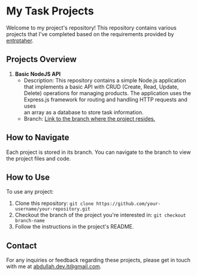 # My Task Projects 

Welcome to my project's repository! This repository contains various projects that I've completed based on the requirements provided by [entrptaher](https://github.com/entrptaher).

## Projects Overview

1. **Basic NodeJS API**
   - Description: This repository contains a simple Node.js application that implements a basic API with CRUD (Create, Read, Update, Delete) operations for managing products. The application uses the Express.js framework for routing and handling HTTP requests and uses   
     an array as a database to store task information.
   - Branch: [Link to the branch where the project resides.](https://github.com/Md-Abdullah-321/Task-Projects/tree/1.0_NodeJS_Basic_API)


## How to Navigate

Each project is stored in its branch. You can navigate to the branch to view the project files and code.

## How to Use

To use any project:
1. Clone this repository: `git clone https://github.com/your-username/your-repository.git`
2. Checkout the branch of the project you're interested in: `git checkout branch-name`
3. Follow the instructions in the project's README.

## Contact

For any inquiries or feedback regarding these projects, please get in touch with me at [abdullah.dev.it@gmail.com](mailto:abdullah.dev.it@gmail.com).

